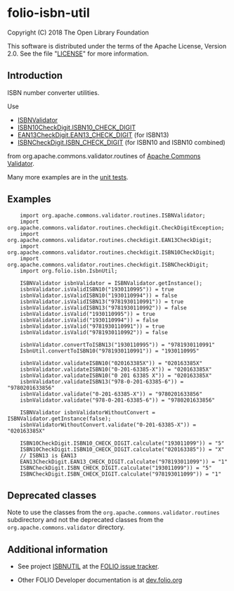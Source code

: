 # folio-isbn-util

Copyright (C) 2018 The Open Library Foundation

This software is distributed under the terms of the Apache License,
Version 2.0. See the file "[LICENSE](LICENSE)" for more information.

## Introduction

ISBN number converter utilities.

Use
* [ISBNValidator](https://commons.apache.org/proper/commons-validator/apidocs/org/apache/commons/validator/routines/ISBNValidator.html)
* [ISBN10CheckDigit.ISBN10_CHECK_DIGIT](https://commons.apache.org/proper/commons-validator/apidocs/org/apache/commons/validator/routines/checkdigit/ISBN10CheckDigit.html)
* [EAN13CheckDigit.EAN13_CHECK_DIGIT](https://commons.apache.org/proper/commons-validator/apidocs/org/apache/commons/validator/routines/checkdigit/EAN13CheckDigit.html) (for ISBN13)
* [ISBNCheckDigit.ISBN_CHECK_DIGIT](https://commons.apache.org/proper/commons-validator/apidocs/org/apache/commons/validator/routines/checkdigit/ISBNCheckDigit.html) (for ISBN10 and ISBN10 combined)

from org.apache.commons.validator.routines of [Apache Commons Validator](https://commons.apache.org/proper/commons-validator/).

Many more examples are in the [unit tests](https://svn.apache.org/viewvc/commons/proper/validator/trunk/src/test/java/org/apache/commons/validator/routines/).

## Examples

```
    import org.apache.commons.validator.routines.ISBNValidator;
    import org.apache.commons.validator.routines.checkdigit.CheckDigitException;
    import org.apache.commons.validator.routines.checkdigit.EAN13CheckDigit;
    import org.apache.commons.validator.routines.checkdigit.ISBN10CheckDigit;
    import org.apache.commons.validator.routines.checkdigit.ISBNCheckDigit;
    import org.folio.isbn.IsbnUtil;

    ISBNValidator isbnValidator = ISBNValidator.getInstance();
    isbnValidator.isValidISBN10("1930110995")) = true
    isbnValidator.isValidISBN10("1930110994")) = false
    isbnValidator.isValidISBN13("9781930110991")) = true
    isbnValidator.isValidISBN13("9781930110992")) = false
    isbnValidator.isValid("1930110995")) = true
    isbnValidator.isValid("1930110994")) = false
    isbnValidator.isValid("9781930110991")) = true
    isbnValidator.isValid("9781930110992")) = false

    isbnValidator.convertToISBN13("1930110995")) = "9781930110991"
    IsbnUtil.convertToISBN10("9781930110991")) = "1930110995"

    isbnValidator.validateISBN10("020163385X")) = "020163385X"
    isbnValidator.validateISBN10("0-201-63385-X")) = "020163385X"
    isbnValidator.validateISBN10("0 201 63385 X")) = "020163385X"
    isbnValidator.validateISBN13("978-0-201-63385-6")) = "9780201633856"
    isbnValidator.validate("0-201-63385-X")) = "9780201633856"
    isbnValidator.validate("978-0-201-63385-6")) = "9780201633856"

    ISBNValidator isbnValidatorWithoutConvert = ISBNValidator.getInstance(false);
    isbnValidatorWithoutConvert.validate("0-201-63385-X")) = "020163385X"

    ISBN10CheckDigit.ISBN10_CHECK_DIGIT.calculate("193011099")) = "5"
    ISBN10CheckDigit.ISBN10_CHECK_DIGIT.calculate("020163385")) = "X"
    // ISBN13 is EAN13
    EAN13CheckDigit.EAN13_CHECK_DIGIT.calculate("978193011099")) = "1"
    ISBNCheckDigit.ISBN_CHECK_DIGIT.calculate("193011099")) = "5"
    ISBNCheckDigit.ISBN_CHECK_DIGIT.calculate("978193011099")) = "1"
```

## Deprecated classes

Note to use the classes from the `org.apache.commons.validator.routines` subdirectory
and not the deprecated classes from the `org.apache.commons.validator` directory.

## Additional information

* See project [ISBNUTIL](https://issues.folio.org/browse/ISBNUTIL)
at the [FOLIO issue tracker](https://dev.folio.org/guidelines/issue-tracker).

* Other FOLIO Developer documentation is at [dev.folio.org](https://dev.folio.org/)

